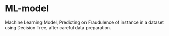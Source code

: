 # ML-model
Machine Learning Model, Predicting on Fraudulence of instance in a dataset using Decision Tree, after careful data preparation.
